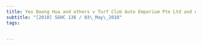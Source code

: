 ```yaml
---
title: Yeo Boong Hua and others v Turf Club Auto Emporium Pte Ltd and others 
subtitle: "[2010] SGHC 136 / 03\_May\_2010"
tags:


---
```


